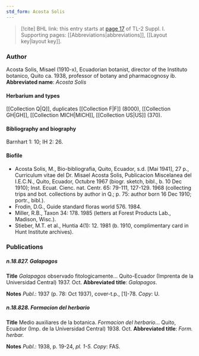 ```yaml
---
std_form: Acosta Solis
---
```


> [!cite] BHL link: this entry starts at [page 17](https://www.biodiversitylibrary.org/page/33264758) of TL-2 Suppl. I.
> Supporting pages: [[Abbreviations|abbreviations]], [[Layout key|layout key]].

### Author

Acosta Solis, Misael (1910-x), Ecuadorian botanist, director of the Instituto botanico, Quito ca. 1938, professor of botany and pharmacognosy ib. 
**Abbreviated name**: *Acosta Solis*

#### Herbarium and types

[[Collection Q|Q]], duplicates [[Collection F|F]] (8000), [[Collection GH|GH]], [[Collection MICH|MICH]], [[Collection US|US]] (370).

#### Bibliography and biography

Barnhart 1: 10; IH 2: 26.

#### Biofile

- Acosta Solis, M., Bio-bibliografia, Quito, Ecuador, s.d. \[Mai 1941\], 27 p., Curriculum vitae del Dr. Misael Acosta Solis, Publicacion Miscelanea del I.E.C.N., Quito, Ecuador, Octubre 1967 (biogr. sketch, bibl., b. 10 Dec 1910); Inst. Ecuat. Cienc. nat. Centr. 65: 79-111, 127-129. 1968 (collecting trips and bot. collections by author in Q.; p. 75: author born 16 Dec 1910; portr., bibl.).
- Frodin, D.G., Guide standard floras world 576. 1984.
- Miller, R.B., Taxon 34: 178. 1985 (letters at Forest Products Lab., Madison, Wisc.).
- Stieber, M.T. et al., Huntia 4(1): 12. 1981 (b. 1910, complimentary card in Hunt Institute archives).

### Publications

##### n.18.827. Galapagos

**Title**
*Galapagos* observado fitologicamente... Quito-Ecuador (Imprenta de la Universidad Central) 1937. Oct.
**Abbreviated title**: *Galapagos*.

**Notes**
*Publ*.: 1937 (p. 78: Oct 1937), cover-t.p., \[1\]-78. *Copy*: U.

##### n.18.828. Formacion del herbario

**Title**
Medio auxiliares de la botanica. *Formacion del herbario*... Quito, Ecuador (Imp. de la Universidad Central) 1938. Oct.
**Abbreviated title**: *Form. herbar.*

**Notes**
*Publ*.: 1938, p. 19-24, *pl. 1-5. Copy*: FAS.

